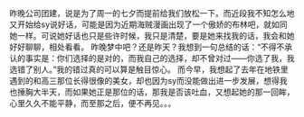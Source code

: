 昨晚公司团建，说是为了周一的七夕而提前给我们放松一下。而近段我不知怎么地又开始给sy说好话，可能是因为近期海贼漫画出现了一个傲娇的布林吧，就如同她一样。可说她好话也只是些许时候，我只是清楚，要是她来找我的话，我会和她好好聊聊，相处看看。
昨晚梦中吧？还是昨天？我想到一句总结的话：“不得不承认的事实是：你们选择的是对的，而我自己的选择，却不曾对过——你选了我，我选错了别人。”我的错过真的可以算是触目惊心。
而今早，我想起了去年在地铁里遇到的和高三那位长得很像的美女，却也因为sy而没能做出进一步发展，想得我也捶胸大半天，而如果她正是那位的话，那我是否该吐血，又想起她的那一回眸，心里久久不能平静，而至那之后，便不再见。。。


































